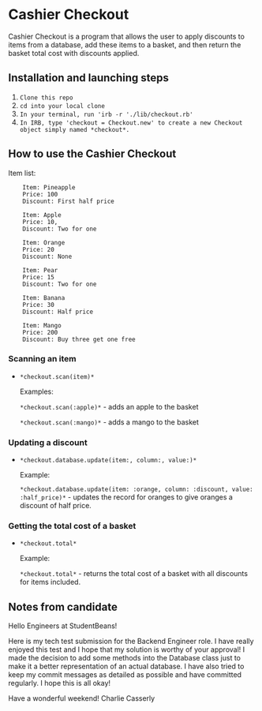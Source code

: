 # Cashier Checkout

Cashier Checkout is a program that allows the user to apply discounts to items from a database, add these items to a basket, and then return the basket total cost with discounts applied.

## Installation and launching steps 

1. `Clone this repo`
1. `cd into your local clone`
1. `In your terminal, run 'irb -r './lib/checkout.rb'`
1. `In IRB, type 'checkout = Checkout.new' to create a new Checkout object simply named *checkout*.`

## How to use the Cashier Checkout

Item list: 

        Item: Pineapple
        Price: 100
        Discount: First half price
     
        Item: Apple
        Price: 10,
        Discount: Two for one
     
        Item: Orange
        Price: 20
        Discount: None
     
        Item: Pear
        Price: 15
        Discount: Two for one
     
        Item: Banana
        Price: 30
        Discount: Half price
     
        Item: Mango
        Price: 200
        Discount: Buy three get one free

### Scanning an item
* `*checkout.scan(item)*`

   Examples:

   `*checkout.scan(:apple)*` - adds an apple to the basket

   `*checkout.scan(:mango)*` - adds a mango to the basket

### Updating a discount
* `*checkout.database.update(item:, column:, value:)*`

   Example:

   `*checkout.database.update(item: :orange, column: :discount, value: :half_price)*` - updates the record for oranges to give oranges a discount of half price.

### Getting the total cost of a basket
* `*checkout.total*`

   Example:

   `*checkout.total*` - returns the total cost of a basket with all discounts for items included.

## Notes from candidate

Hello Engineers at StudentBeans!

Here is my tech test submission for the Backend Engineer role. I have really enjoyed this test and I hope that my solution is worthy of your approval!
I made the decision to add some methods into the Database class just to make it a better representation of an actual database. I have also tried to keep my commit messages as detailed as possible and have committed regularly. I hope this is all okay!

Have a wonderful weekend! 
Charlie Casserly